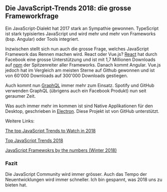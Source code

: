 ## Die JavaScript-Trends 2018: die grosse Frameworkfrage
Ein JavaScript-Dialekt hat 2017 stark an Sympathie gewonnen. TypeScript ist stark typisiertes JavaScript und wird mehr und mehr von Frameworks (bsp. Angular) oder Tools integriert.


Inzwischen stellt sich nun auch die grosse Frage, welches JavaScript Framework das Rennen machen wird. React oder Vue.js? [React](/artikel/ct-programmieren/react) hat durch Facebook eine grosse Unterstützung und ist mit 1,7 Millionen Downloads auf  [npm](https://www.npmjs.com/) der Spitzenreiter aller Frameworks. Danach kommt Angular. Vue.js jedoch hat im Vergleich am meisten Sterne auf Github gewonnen und ist von 60'000 Downloads auf 300'000 Downloads gestiegen.


Auch kommt nun [GraphQL](/artikel/web-and-mobile-developer/1_18/konkurrenz_zu_rest) immer mehr zum Einsatz. Spotify und GitHub verwenden GraphQL (übrigens auch ein Facebook Produkt) nun seit geraumer Zeit.


Was auch immer mehr im kommen ist sind Native Applikationen für den Desktop, geschrieben in [Electron](/artikel/web-and-mobile-developer/10_17/web-auf-dem-desktop). Diese Projekt ist von GitHub unterstützt.


Weitere Links:


[The top JavaScript Trends to Watch in 2018](https://hackernoon.com/the-top-javascript-trends-to-watch-in-2018-a8437dd94425)


[Top JavaScript Trends 2018](https://x-team.com/blog/top-javascript-trends-2018/)


[JavaScript Framewokrs by the numbers (Winter 2018)](https://javascriptreport.com/javascript-frameworks-by-the-numbers-winter-2018/)


### Fazit
Die JavaScript Community wird immer grösser. Auch das Tempo der Neuentwicklungen wird immer schneller. Ich bin gespannt, was 2018 uns zu bieten hat.